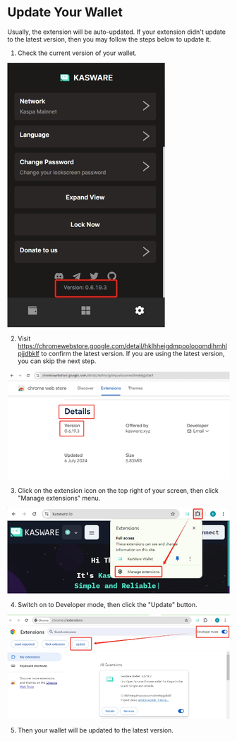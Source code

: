 # Update Your Wallet

Usually, the extension will be auto-updated. If your extension didn't update to the latest version, then you may follow the steps below to update it.

1. Check the current version of your wallet.

<img src="../images/local-version.png">

2. Visit https://chromewebstore.google.com/detail/hklhheigdmpoolooomdihmhlpjjdbklf to confirm the latest version. If you are using the latest version, you can skip the next step.

<img src="../images/latest-version.png">

3. Click on the extension icon on the top right of your screen, then click "Manage extensions" menu.

<img src="../images/update-version-1.png">

4. Switch on to Developer mode, then click the "Update" button.

<img src="../images/update-version-2.png">

5. Then your wallet will be updated to the latest version.
